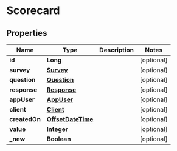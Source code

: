 # Scorecard

## Properties
Name | Type | Description | Notes
------------ | ------------- | ------------- | -------------
**id** | **Long** |  |  [optional]
**survey** | [**Survey**](Survey.md) |  |  [optional]
**question** | [**Question**](Question.md) |  |  [optional]
**response** | [**Response**](Response.md) |  |  [optional]
**appUser** | [**AppUser**](AppUser.md) |  |  [optional]
**client** | [**Client**](Client.md) |  |  [optional]
**createdOn** | [**OffsetDateTime**](OffsetDateTime.md) |  |  [optional]
**value** | **Integer** |  |  [optional]
**_new** | **Boolean** |  |  [optional]

